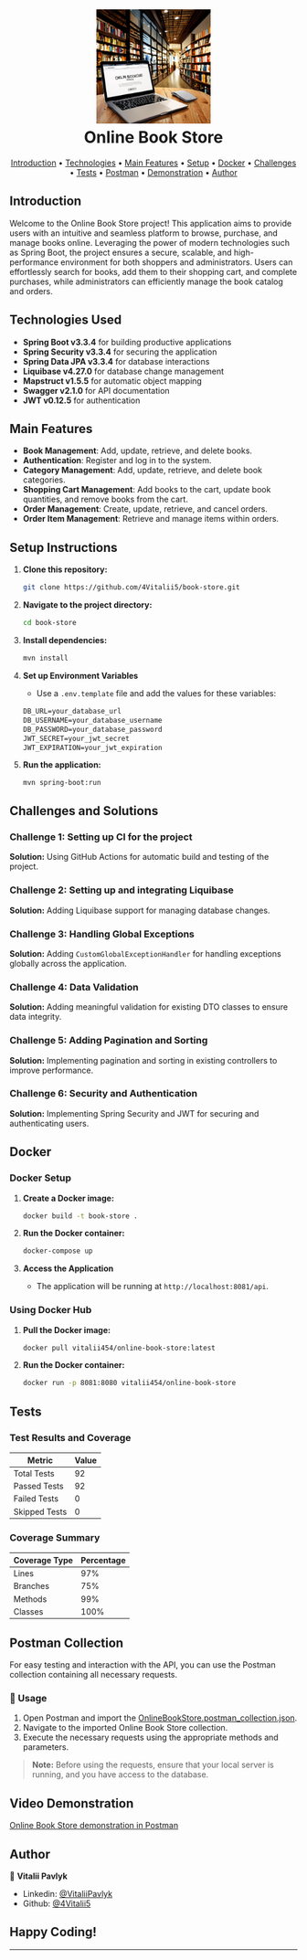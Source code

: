 <!-- LOGO -->
<br />
<h1 align="center">
  <img src="src/main/resources/icons/online_book_store.png" alt="Project Logo" width="200"/>
  <br>Online Book Store
</h1>

<p align="center">
  <a href="#introduction">Introduction</a> •
  <a href="#technologies-used">Technologies</a> •
  <a href="#main-features">Main Features</a> •
  <a href="#setup-instructions">Setup</a> •
  <a href="#docker-setup">Docker</a> •
  <a href="#challenges-and-solutions">Challenges</a> •
  <a href="#tests">Tests</a> •
  <a href="#postman-collection">Postman</a> •
  <a href="#video-demonstration">Demonstration</a> •
  <a href="#author">Author</a>
</p>

## Introduction

Welcome to the Online Book Store project! This application aims to provide users with an intuitive and seamless platform to browse, purchase, and manage books online. Leveraging the power of modern technologies such as Spring Boot, the project ensures a secure, scalable, and high-performance environment for both shoppers and administrators. Users can effortlessly search for books, add them to their shopping cart, and complete purchases, while administrators can efficiently manage the book catalog and orders.

## Technologies Used

- **Spring Boot v3.3.4** for building productive applications
- **Spring Security v3.3.4** for securing the application
- **Spring Data JPA v3.3.4** for database interactions
- **Liquibase v4.27.0** for database change management
- **Mapstruct v1.5.5** for automatic object mapping
- **Swagger v2.1.0** for API documentation
- **JWT v0.12.5** for authentication

## Main Features

- **Book Management**: Add, update, retrieve, and delete books.
- **Authentication**: Register and log in to the system.
- **Category Management**: Add, update, retrieve, and delete book categories.
- **Shopping Cart Management**: Add books to the cart, update book quantities, and remove books from the cart.
- **Order Management**: Create, update, retrieve, and cancel orders.
- **Order Item Management**: Retrieve and manage items within orders.

## Setup Instructions

1. **Clone this repository:**
    ```sh
    git clone https://github.com/4Vitalii5/book-store.git
    ```
2. **Navigate to the project directory:**
    ```sh
    cd book-store
    ```
3. **Install dependencies:**
    ```sh
    mvn install
    ```
4. **Set up Environment Variables**

    - Use a `.env.template` file and add the values for these variables:
    ```plaintext
    DB_URL=your_database_url
    DB_USERNAME=your_database_username
    DB_PASSWORD=your_database_password
    JWT_SECRET=your_jwt_secret
    JWT_EXPIRATION=your_jwt_expiration
    ```
5. **Run the application:**
    ```sh
    mvn spring-boot:run
    ```

## Challenges and Solutions

### Challenge 1: Setting up CI for the project
**Solution:** Using GitHub Actions for automatic build and testing of the project.

### Challenge 2: Setting up and integrating Liquibase
**Solution:** Adding Liquibase support for managing database changes.

### Challenge 3: Handling Global Exceptions
**Solution:** Adding `CustomGlobalExceptionHandler` for handling exceptions globally across the application.

### Challenge 4: Data Validation
**Solution:** Adding meaningful validation for existing DTO classes to ensure data integrity.

### Challenge 5: Adding Pagination and Sorting
**Solution:** Implementing pagination and sorting in existing controllers to improve performance.

### Challenge 6: Security and Authentication
**Solution:** Implementing Spring Security and JWT for securing and authenticating users.

## Docker

### Docker Setup

1. **Create a Docker image:**
    ```sh
    docker build -t book-store .
    ```
2. **Run the Docker container:**
    ```sh
    docker-compose up
    ```
3. **Access the Application**

   - The application will be running at `http://localhost:8081/api`.


### Using Docker Hub

1. **Pull the Docker image:**
    ```sh
    docker pull vitalii454/online-book-store:latest
    ```
2. **Run the Docker container:**
    ```sh
    docker run -p 8081:8080 vitalii454/online-book-store
    ```

## Tests

### Test Results and Coverage

| Metric        | Value |
|---------------|-------|
| Total Tests   | 92    |
| Passed Tests  | 92    |
| Failed Tests  | 0     |
| Skipped Tests | 0     |

### Coverage Summary

| Coverage Type | Percentage |
|---------------|------------|
| Lines         | 97%        |
| Branches      | 75%        |
| Methods       | 99%        |
| Classes       | 100%       |

## Postman Collection

For easy testing and interaction with the API, you can use the Postman collection containing all necessary requests.

### 🚀 Usage

1. Open Postman and import the [OnlineBookStore.postman_collection.json](src/main/resources/postman/online-book-store.postman_collection.json).
2. Navigate to the imported Online Book Store collection.
3. Execute the necessary requests using the appropriate methods and parameters.

> **Note:** Before using the requests, ensure that your local server is running, and you have access to the database.

## Video Demonstration

[Online Book Store demonstration in Postman](https://www.loom.com/share/5a21def77a634f698610a819174d644c?sid=a7b41903-f9c1-4838-8956-e0f64cd3b2cf)

## Author

👤 **Vitalii Pavlyk**

- Linkedin: [@VitaliiPavlyk](https://www.linkedin.com/in/vitalii-pavlyk-82b5aa1a1/)
- Github: [@4Vitalii5](https://github.com/4Vitalii5)

## Happy Coding!

---

